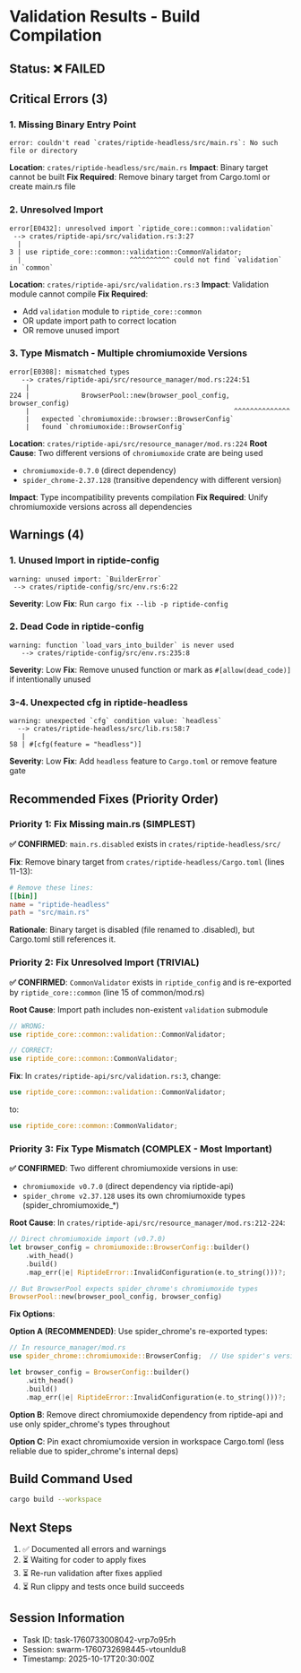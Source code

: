 # Validation Results - Build Compilation

## Status: ❌ FAILED

## Critical Errors (3)

### 1. Missing Binary Entry Point
```
error: couldn't read `crates/riptide-headless/src/main.rs`: No such file or directory
```
**Location**: `crates/riptide-headless/src/main.rs`
**Impact**: Binary target cannot be built
**Fix Required**: Remove binary target from Cargo.toml or create main.rs file

### 2. Unresolved Import
```
error[E0432]: unresolved import `riptide_core::common::validation`
 --> crates/riptide-api/src/validation.rs:3:27
  |
3 | use riptide_core::common::validation::CommonValidator;
  |                           ^^^^^^^^^^ could not find `validation` in `common`
```
**Location**: `crates/riptide-api/src/validation.rs:3`
**Impact**: Validation module cannot compile
**Fix Required**:
- Add `validation` module to `riptide_core::common`
- OR update import path to correct location
- OR remove unused import

### 3. Type Mismatch - Multiple chromiumoxide Versions
```
error[E0308]: mismatched types
   --> crates/riptide-api/src/resource_manager/mod.rs:224:51
    |
224 |             BrowserPool::new(browser_pool_config, browser_config)
    |                                                   ^^^^^^^^^^^^^^
    |   expected `chromiumoxide::browser::BrowserConfig`
    |   found `chromiumoxide::BrowserConfig`
```
**Location**: `crates/riptide-api/src/resource_manager/mod.rs:224`
**Root Cause**: Two different versions of `chromiumoxide` crate are being used
- `chromiumoxide-0.7.0` (direct dependency)
- `spider_chrome-2.37.128` (transitive dependency with different version)

**Impact**: Type incompatibility prevents compilation
**Fix Required**: Unify chromiumoxide versions across all dependencies

## Warnings (4)

### 1. Unused Import in riptide-config
```
warning: unused import: `BuilderError`
 --> crates/riptide-config/src/env.rs:6:22
```
**Severity**: Low
**Fix**: Run `cargo fix --lib -p riptide-config`

### 2. Dead Code in riptide-config
```
warning: function `load_vars_into_builder` is never used
   --> crates/riptide-config/src/env.rs:235:8
```
**Severity**: Low
**Fix**: Remove unused function or mark as `#[allow(dead_code)]` if intentionally unused

### 3-4. Unexpected cfg in riptide-headless
```
warning: unexpected `cfg` condition value: `headless`
  --> crates/riptide-headless/src/lib.rs:58:7
   |
58 | #[cfg(feature = "headless")]
```
**Severity**: Low
**Fix**: Add `headless` feature to `Cargo.toml` or remove feature gate

## Recommended Fixes (Priority Order)

### Priority 1: Fix Missing main.rs (SIMPLEST)
**✅ CONFIRMED**: `main.rs.disabled` exists in `crates/riptide-headless/src/`

**Fix**: Remove binary target from `crates/riptide-headless/Cargo.toml` (lines 11-13):
```toml
# Remove these lines:
[[bin]]
name = "riptide-headless"
path = "src/main.rs"
```

**Rationale**: Binary target is disabled (file renamed to .disabled), but Cargo.toml still references it.

### Priority 2: Fix Unresolved Import (TRIVIAL)
**✅ CONFIRMED**: `CommonValidator` exists in `riptide_config` and is re-exported by `riptide_core::common` (line 15 of common/mod.rs)

**Root Cause**: Import path includes non-existent `validation` submodule
```rust
// WRONG:
use riptide_core::common::validation::CommonValidator;

// CORRECT:
use riptide_core::common::CommonValidator;
```

**Fix**: In `crates/riptide-api/src/validation.rs:3`, change:
```rust
use riptide_core::common::validation::CommonValidator;
```
to:
```rust
use riptide_core::common::CommonValidator;
```

### Priority 3: Fix Type Mismatch (COMPLEX - Most Important)
**✅ CONFIRMED**: Two different chromiumoxide versions in use:
- `chromiumoxide v0.7.0` (direct dependency via riptide-api)
- `spider_chrome v2.37.128` uses its own chromiumoxide types (spider_chromiumoxide_*)

**Root Cause**: In `crates/riptide-api/src/resource_manager/mod.rs:212-224`:
```rust
// Direct chromiumoxide import (v0.7.0)
let browser_config = chromiumoxide::BrowserConfig::builder()
    .with_head()
    .build()
    .map_err(|e| RiptideError::InvalidConfiguration(e.to_string()))?;

// But BrowserPool expects spider_chrome's chromiumoxide types
BrowserPool::new(browser_pool_config, browser_config)
```

**Fix Options**:

**Option A (RECOMMENDED)**: Use spider_chrome's re-exported types:
```rust
// In resource_manager/mod.rs
use spider_chrome::chromiumoxide::BrowserConfig;  // Use spider's version

let browser_config = BrowserConfig::builder()
    .with_head()
    .build()
    .map_err(|e| RiptideError::InvalidConfiguration(e.to_string()))?;
```

**Option B**: Remove direct chromiumoxide dependency from riptide-api and use only spider_chrome's types throughout

**Option C**: Pin exact chromiumoxide version in workspace Cargo.toml (less reliable due to spider_chrome's internal deps)

## Build Command Used
```bash
cargo build --workspace
```

## Next Steps
1. ✅ Documented all errors and warnings
2. ⏳ Waiting for coder to apply fixes
3. ⏳ Re-run validation after fixes applied
4. ⏳ Run clippy and tests once build succeeds

## Session Information
- Task ID: task-1760733008042-vrp7o95rh
- Session: swarm-1760732698445-vtounldu8
- Timestamp: 2025-10-17T20:30:00Z
